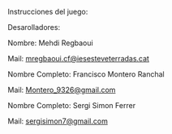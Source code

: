 Instrucciones del juego:












Desarolladores:

Nombre: Mehdi Regbaoui

Mail: mregbaoui.cf@iesesteveterradas.cat

Nombre Completo: Francisco Montero Ranchal

Mail: Montero_9326@gmail.com

Nombre Completo: Sergi Simon Ferrer 

Mail: sergisimon7@gmail.com
